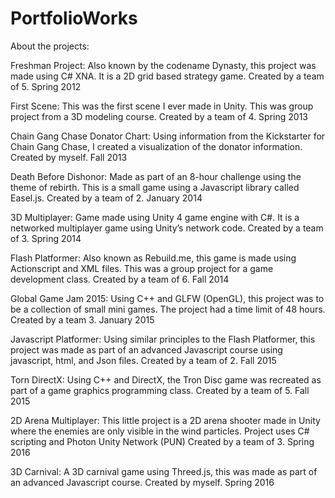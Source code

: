 # PortfolioWorks

About the projects:

Freshman Project: Also known by the codename Dynasty, this project was made using C# XNA. It is a 2D grid based strategy game. Created by a team of 5. Spring 2012

First Scene: This was the first scene I ever made in Unity. This was group project from a 3D modeling course. Created by a team of 4. Spring 2013

Chain Gang Chase Donator Chart: Using information from the Kickstarter for Chain Gang Chase, I created a visualization of the donator information. Created by myself. Fall 2013

Death Before Dishonor: Made as part of an 8-hour challenge using the theme of rebirth. This is a small game using a Javascript library called Easel.js. Created by a team of 2. January 2014

3D Multiplayer: Game made using Unity 4 game engine with C#. It is a networked multiplayer game using Unity’s network code. Created by a team of 3. Spring 2014

Flash Platformer: Also known as Rebuild.me, this game is made using Actionscript and XML files. This was a group project for a game development class. Created by a team of 6. Fall 2014

Global Game Jam 2015: Using C++ and GLFW (OpenGL), this project was to be a collection of small mini games. The project had a time limit of 48 hours. Created by a team 3. January 2015

Javascript Platformer: Using similar principles to the Flash Platformer, this project was made as part of an advanced Javascript course using javascript, html, and Json files. Created by a team of 2. Fall 2015

Torn DirectX: Using C++ and DirectX, the Tron Disc game was recreated as part of a game graphics programming class. Created by a team of 5. Fall 2015

2D Arena Multiplayer: This little project is a 2D arena shooter made in Unity where the enemies are only visible in the wind particles. Project uses C# scripting and Photon Unity Network (PUN) Created by a team of 3. Spring 2016

3D Carnival: A 3D carnival game using Threed.js, this was made as part of an advanced Javascript course. Created by myself. Spring 2016
